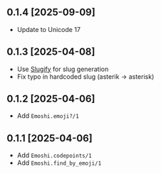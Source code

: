 ## 0.1.4 [2025-09-09]

* Update to Unicode 17

## 0.1.3 [2025-04-08]

* Use [Slugify](https://hex.pm/packages/slugify) for slug generation
* Fix typo in hardcoded slug (asterik -> asterisk)

## 0.1.2 [2025-04-06]

* Add `Emoshi.emoji?/1`

## 0.1.1 [2025-04-06]

* Add `Emoshi.codepoints/1`
* Add `Emoshi.find_by_emoji/1`
